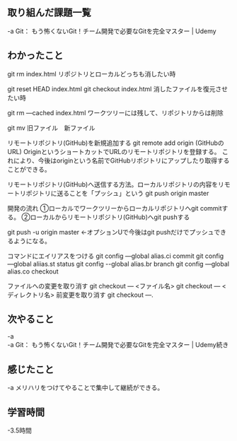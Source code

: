 ## 取り組んだ課題一覧  
-a  Git： もう怖くないGit！チーム開発で必要なGitを完全マスター | Udemy

## わかったこと
git rm index.html
リポジトリとローカルどっちも消したい時

git reset HEAD index.html
git checkout index.html
消したファイルを復元させたい時


git rm —cached index.html
ワークツリーには残して、リポジトリからは削除

git mv 旧ファイル　新ファイル

リモートリポジトリ(GitHub)を新規追加する
git remote add origin (GitHubのURL)
OriginというショートカットでURLのリモートリポジトリを登録する。
これにより、今後はoriginという名前でGitHubリポジトリにアップしたり取得することができる。

リモートリポジトリ(GitHub)へ送信する方法。ローカルリポジトリの内容をリモートリポジトリに送ることを「プッシュ」という
git push origin master

開発の流れ
①ローカルでワークツリーからローカルリポジトリへgit commitする。
②ローカルからリモートリポジトリ(GitHub)へgit pushする

git push -u origin master
←オプションUで今後はgit pushだけでプッシュできるようになる。

コマンドにエイリアスをつける
git config —global alias.ci commit
git config —global aliias.st status
git config --global alias.br branch
git config —global alias.co checkout

ファイルへの変更を取り消す
git checkout — <ファイル名>
git checkout — <ディレクトリ名>
前変更を取り消す
git checkout —.

## 次やること
-a  
-a  Git： もう怖くないGit！チーム開発で必要なGitを完全マスター | Udemy続き

## 感じたこと
-a  メリハリをつけてやることで集中して継続ができる。

## 学習時間
-3.5時間
